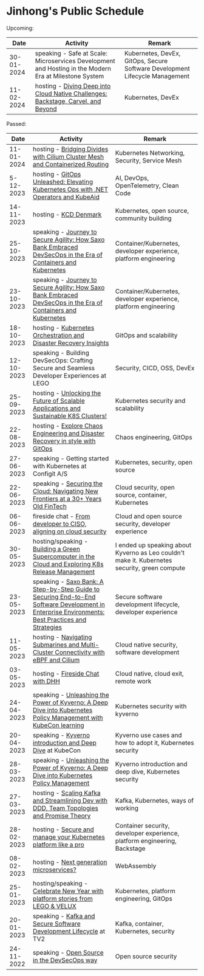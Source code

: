 # Jinhong's Public Schedule

Upcoming:

|  Date | Activity | Remark |
|---|---|---|
| 30-01-2024 | speaking - Safe at Scale: Microservices Development and Hosting in the Modern Era at Milestone System | Kubernetes, DevEx, GitOps, Secure Software Development Lifecycle Management |
| 11-02-2024 | hosting - [Diving Deep into Cloud Native Challenges: Backstage, Carvel, and Beyond](https://www.meetup.com/cloud-native-copenhagen/events/298379906/) | Kubernetes, DevEx |

Passed:

| Date | Activity | Remark |
|---|---|---|
| 11-01-2024 | hosting - [Bridging Divides with Cilium Cluster Mesh and Containerized Routing](https://www.meetup.com/cloud-native-copenhagen/events/297996197/) | Kubernetes Networking, Security, Service Mesh |
| 5-12-2023 | hosting - [GitOps Unleashed: Elevating Kubernetes Ops with .NET Operators and KubeAid](https://www.meetup.com/cloud-native-copenhagen/events/297264700/) | AI, DevOps, OpenTelemetry, Clean Code |
| 14-11-2023  | hosting - [KCD Denmark](https://kcddenmark.dk/)  | Kubernetes, open source, community building  |
| 25-10-2023  | speaking - [Journey to Secure Agility: How Saxo Bank Embraced DevSecOps in the Era of Containers and Kubernetes](https://www.thedevopsconference.com/copenhagen)  | Container/Kubernetes, developer experience, platform engineering  |
| 23-10-2023  | speaking - [Journey to Secure Agility: How Saxo Bank Embraced DevSecOps in the Era of Containers and Kubernetes](https://www.thedevopsconference.com/stockholm)  | Container/Kubernetes, developer experience, platform engineering  |
| 18-10-2023 | hosting - [Kubernetes Orchestration and Disaster Recovery Insights](https://www.meetup.com/cloud-native-copenhagen/events/296513541/) | GitOps and scalability |
| 12-10-2023 | speaking - Building DevSecOps: Crafting Secure and Seamless Developer Experiences at LEGO | Security, CICD, OSS, DevEx |
| 25-09-2023 | hosting - [Unlocking the Future of Scalable Applications and Sustainable K8S Clusters!](https://www.meetup.com/cloud-native-copenhagen/events/295346311/) | Kubernetes security and scalability |
| 22-08-2023 | hosting - [Explore Chaos Engineering and Disaster Recovery in style with GitOps](https://www.meetup.com/cloud-native-copenhagen/events/294624225/) | Chaos engineering, GitOps |
| 27-06-2023  | speaking - Getting started with Kubernetes at Configit A/S | Kubernetes, security, open source  |
| 22-06-2023 | speaking - [Securing the Cloud: Navigating New Frontiers at a 30+ Years Old FinTech](https://www.eficode.com/events/devops-experience-group-in-denmark-4)                                                                                       | Cloud security, open source, container, Kubernetes                                            |
| 06-06-2023 | fireside chat - [From developer to CISO, aligning on cloud security](https://www.linkedin.com/events/fromdevelopertociso-aligningonc7060244900050526208/comments/)                                                                              | Cloud and open source security, developer experience                                          |
| 30-05-2023 | hosting/speaking - [Building a Green Supercomputer in the Cloud and Exploring K8s Release Management](https://www.meetup.com/cloud-native-copenhagen/events/293189157/)                                                                         | I ended up speaking about Kyverno as Leo couldn't make it. Kubernetes security, green compute |
| 23-05-2023 | speaking - [Saxo Bank: A Step-by-Step Guide to Securing End-to-End Software Development in Enterprise Environments: Best Practices and Strategies](https://www.idc.com/eu/events/70477-idc-devops-forum#section_10)                             | Secure software development lifecycle, developer experience                                   |
| 11-05-2023 | hosting - [Navigating Submarines and Multi-Cluster Connectivity with eBPF and Cilium](https://www.meetup.com/cloud-native-copenhagen/events/293111471)                                                                                          | Cloud native security, software development                                                   |
| 03-05-2023 | hosting - [Fireside Chat with DHH](https://www.youtube.com/watch?v=Ox6GmCBdVrU&ab_channel=CloudNativeNordics)                                                                                                                                   | Cloud native, cloud exit, remote work                                                         |
| 24-04-2023 | speaking - [Unleashing the Power of Kyverno: A Deep Dive into Kubernetes Policy Management with KubeCon learning](https://community.cncf.io/events/details/cncf-aarhus-presents-story-about-deployments-how-to-secure-kubernetes-with-kyverno/) | Kubernetes security with kyverno                                                              |
| 20-04-2023 | speaking - [Kyverno introduction and Deep Dive](https://kccnceu2023.sched.com/event/17682faa97e490efdcfbcd810900039b) at KubeCon                                                                                                                | Kyverno use cases and how to adopt it, Kubernetes security                                    |
| 28-03-2023 | speaking -  [Unleashing the Power of Kyverno: A Deep Dive into Kubernetes Policy Management](https://community.cncf.io/events/details/cncf-aalborg-presents-security-with-kyverno-gitops-in-a-regulated-environment/)                           | Kyverno introduction and deep dive, Kubernetes security                                       |
| 27-03-2023 | hosting - [Scaling Kafka and Streamlining Dev with DDD, Team Topologies and Promise Theory](https://www.meetup.com/cloud-native-copenhagen/events/292017986/)                                                                                   | Kafka, Kubernetes, ways of working                                                            |
| 28-02-2023 | hosting - [Secure and manage your Kubernetes platform like a pro](https://www.meetup.com/cloud-native-copenhagen/events/290854108/)                                                                                                             | Container security, developer experience, platform engineering, Backstage                     |
| 08-02-2023 | hosting - [Next generation microservices?](https://www.meetup.com/cloud-native-copenhagen/events/291072443/)                                                                                                                                    | WebAssembly                                                                                   |
| 25-01-2023 | hosting/speaking - [Celebrate New Year with platform stories from LEGO & VELUX](https://community.cncf.io/events/details/cncf-copenhagen-presents-celebrate-new-year-with-platform-stories-from-lego-velux/purchased/e47a11bd5c4b4838bd6d3d7929d04fac)                                                                                               | Kubernetes, platform engineering, GitOps                                                      |
| 20-01-2023| speaking - [Kafka and Secure Software Development Lifecycle](https://www.linkedin.com/posts/jbrejnholt_karpenter-kubernetes-security-activity-7023005459259256832-8TwG/?utm_source=share&utm_medium=member_desktop) at TV2 | Kafka, container, Kubernetes, security |
| 24-11-2022 | speaking - [Open Source in the DevSecOps way](https://www.idc.com/eu/events/70134-idc-future-of-infrastructure-2022#category_10) | Open source security |
